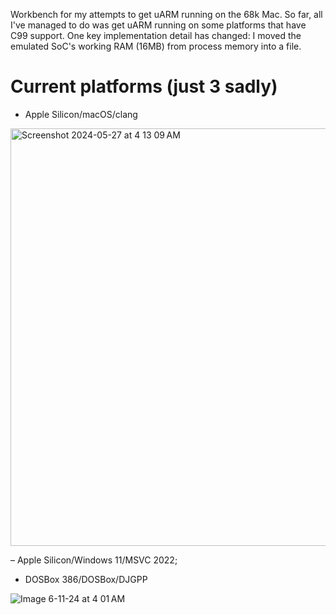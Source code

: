 Workbench for my attempts to get uARM running on the 68k Mac. So far, all I've managed to do was get uARM running on some platforms that have C99 support. One key implementation detail has changed: I moved the emulated SoC's working RAM (16MB) from process memory into a file. 

# Current platforms (just 3 sadly)

- Apple Silicon/macOS/clang

<img width="668" alt="Screenshot 2024-05-27 at 4 13 09 AM" src="https://github.com/rplacd/uARM-mac68k/assets/147152/1e2508e5-ffe3-4df2-9cd2-228b0e80a409">

– Apple Silicon/Windows 11/MSVC 2022;

- DOSBox 386/DOSBox/DJGPP

![Image 6-11-24 at 4 01 AM](https://github.com/rplacd/uARM-mac68k/assets/147152/6ee5d399-dcf9-49e0-9f32-41c89036f998)

